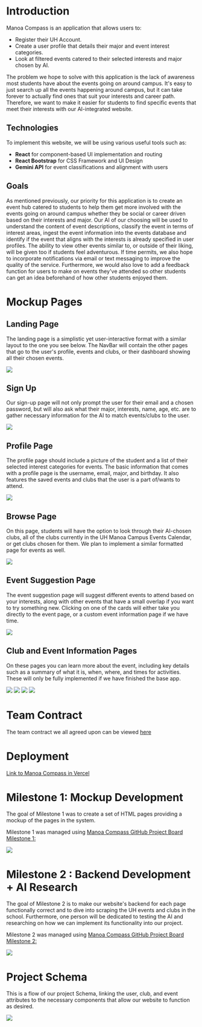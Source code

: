 # Introduction

Manoa Compass is an application that allows users to:

* Register their UH Account.
* Create a user profile that details their major and event interest categories.
* Look at filtered events catered to their selected interests and major chosen by AI.

The problem we hope to solve with this application is the lack of awareness most students have about the events going on around campus. It's easy to just search up all the events happening around campus, but it can take forever to actually find ones that suit your interests and career path. Therefore, we want to make it easier for students to find specific events that meet their interests with our AI-integrated website.

## Technologies

To implement this website, we will be using various useful tools such as:

* **React** for component-based UI implementation and routing
* **React Bootstrap** for CSS Framework and UI Design
* **Gemini API** for event classifications and alignment with users

## Goals
As mentioned previously, our priority for this application is to create an event hub catered to students to help them get more involved with the events going on around campus whether they be social or career driven based on their interests and major. Our AI of our choosing will be used to understand the content of event descriptions, classify the event in terms of interest areas, ingest the event information into the events database and identify if the event that aligns with the interests is already specified in user profiles. The ability to view other events similar to, or outside of their liking, will be given too if students feel adventurous. If time permits, we also hope to incorporate notifications via email or text messaging to improve the quality of the service. Furthermore, we would also love to add a feedback function for users to make on events they've attended so other students can get an idea beforehand of how other students enjoyed them. 

# Mockup Pages

## Landing Page
The landing page is a simplistic yet user-interactive format with a similar layout to the one you see below. The NavBar will contain the other pages that go to the user's profile, events and clubs, or their dashboard showing all their chosen events.

<img src="imgs/landing.png">

## Sign Up
Our sign-up page will not only prompt the user for their email and a chosen password, but will also ask what their major, interests, name, age, etc. are to gather necessary information for the AI to match events/clubs to the user.

<img src="imgs/usersignup.png">

## Profile Page
The profile page should include a picture of the student and a list of their selected interest categories for events. The basic information that comes with a profile page is the username, email, major, and birthday. It also features the saved events and clubs that the user is a part of/wants to attend.

<img src="imgs/userprofile.png">

## Browse Page
On this page, students will have the option to look through their AI-chosen clubs, all of the clubs currently in the UH Manoa Campus Events Calendar, or get clubs chosen for them. We plan to implement a similar formatted page for events as well.

<img src="imgs/browsepage.png">

## Event Suggestion Page
The event suggestion page will suggest different events to attend based on your interests, along with other events that have a small overlap if you want to try something new. Clicking on one of the cards will either take you directly to the event page, or a custom event information page if we have time.

<img src="imgs/event-suggestion.png">

## Club and Event Information Pages
On these pages you can learn more about the event, including key details such as a summary of what it is, when, where, and times for activities. These will only be fully implemented if we have finished the base app.

<img src="imgs/event-info.png">
<img src="imgs/event-info-2.png">
<img src="imgs/club-info.png">
<img src="imgs/club-info-2.png">

# Team Contract
The team contract we all agreed upon can be viewed [here](https://docs.google.com/document/d/113gzfztCkZ03NJD8yignc65mnAk4yQBYTuVxveX-wl4/edit?tab=t.0)

# Deployment 

[Link to Manoa Compass in Vercel](https://manoa-compass-code.vercel.app/) 

# Milestone 1: Mockup Development

The goal of Milestone 1 was to create a set of HTML pages providing a mockup of the pages in the system.

Milestone 1 was managed using [Manoa Compass GitHub Project Board Milestone 1:]([https://github.com/orgs/manoa-compass/projects/1/views/1](https://github.com/orgs/manoa-compass/projects/2/views/1))

<img src="imgs/finmilestone1.png">

# Milestone 2 : Backend Development + AI Research

The goal of Milestone 2 is to make our website's backend for each page functionally correct and to dive into scraping the UH events and clubs in the school. Furthermore, one person will be dedicated to testing the AI and researching on how we can implement its functionality into our project.

Milestone 2 was managed using [Manoa Compass GitHub Project Board Milestone 2:](https://github.com/orgs/manoa-compass/projects/1/views/1)

<img src="imgs/milestone2.png">

# Project Schema

This is a flow of our project Schema, linking the user, club, and event attributes to the necessary components that allow our website to function as desired. 

<img src="imgs/our_schema.png">

